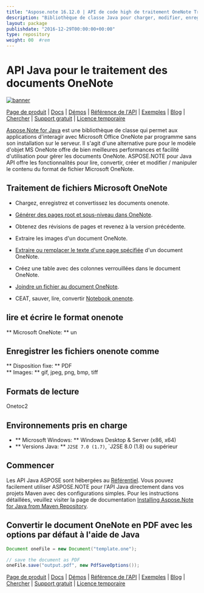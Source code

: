 ```yaml
---
title: "Aspose.note 16.12.0 | API de code high de traitement OneNote Traitement" 
description: "Bibliothèque de classe Java pour charger, modifier, enregistrer et convertir les formats onenote. Prend en charge les pages, les images, le texte, les tables, les pièces jointes, les balises, les tâches, les styles de texte et les hyperliens." 
layout: package
publishdate: "2016-12-29T00:00:00+00:00"
type: repository
weight: 00	#rem
---
```


# API Java pour le traitement des documents OneNote
[![banner](../aspose_note-for-java-banner.png)](./)

[Page de produit](https://products.aspose.com/note/java) | [Docs](https://docs.aspose.com/note/java/) | [Démos](https://products.aspose.app/note/family) | [Référence de l'API](https://apireference.aspose.com/note/java) | [Exemples](https://github.com/aspose-note/Aspose.Note-for-Java) | [Blog](https://blog.aspose.com/category/note/) | [Chercher](https://search.aspose.com/) | [Support gratuit](https://forum.aspose.com/c/note) | [Licence temporaire](https://purchase.aspose.com/temporary-license)

[Aspose.Note for Java](https://products.aspose.com/note/java) est une bibliothèque de classe qui permet aux applications d'interagir avec Microsoft Office OneNote par programme sans son installation sur le serveur. Il s'agit d'une alternative pure pour le modèle d'objet MS OneNote offre de bien meilleures performances et facilité d'utilisation pour gérer les documents OneNote. ASPOSE.NOTE pour Java API offre les fonctionnalités pour lire, convertir, créer et modifier / manipuler le contenu du format de fichier Microsoft OneNote.

## Traitement de fichiers Microsoft OneNote
- Chargez, enregistrez et convertissez les documents onenote.

- [Générer des pages root et sous-niveau dans OneNote](https://docs.aspose.com/note/java/working-with-pages/).
- Obtenez des révisions de pages et revenez à la version précédente.
- Extraire les images d'un document OneNote.

- [Extraire ou remplacer le texte d'une page spécifiée](https://docs.aspose.com/note/java/working-with-text/) d'un document OneNote.
- Créez une table avec des colonnes verrouillées dans le document OneNote.

- [Joindre un fichier au document OneNote](https://docs.aspose.com/note/java/working-with-attachments/).

- CEAT, sauver, lire, convertir [Notebook onenote](https://docs.aspose.com/note/java/working-with-onenote-notebook/).

## lire et écrire le format onenote
** Microsoft OneNote: ** un

## Enregistrer les fichiers onenote comme
** Disposition fixe: ** PDF \
** Images: ** gif, jpeg, png, bmp, tiff

## Formats de lecture
Onetoc2

## Environnements pris en charge
- ** Microsoft Windows: ** Windows Desktop & Server (x86, x64)
- ** Versions Java: ** `J2SE 7.0 (1.7)`, `J2SE 8.0 (1.8) ou supérieur

## Commencer

Les API Java ASPOSE sont hébergées au [Référentiel](https://releases.aspose.com/note/java/). Vous pouvez facilement utiliser ASPOSE.NOTE pour l'API Java directement dans vos projets Maven avec des configurations simples. Pour les instructions détaillées, veuillez visiter la page de documentation [Installing Aspose.Note for Java from Maven Repository](https://docs.aspose.com/note/java/installation/).

## Convertir le document OneNote en PDF avec les options par défaut à l'aide de Java

```java
Document oneFile = new Document("template.one");

// save the document as PDF
oneFile.save("output.pdf", new PdfSaveOptions());
```

[Page de produit](https://products.aspose.com/note/java) | [Docs](https://docs.aspose.com/note/java/) | [Démos](https://products.aspose.app/note/family) | [Référence de l'API](https://apireference.aspose.com/note/java) | [Exemples](https://github.com/aspose-note/Aspose.Note-for-Java) | [Blog](https://blog.aspose.com/category/note/) | [Chercher](https://search.aspose.com/) | [Support gratuit](https://forum.aspose.com/c/note) | [Licence temporaire](https://purchase.aspose.com/temporary-license)
